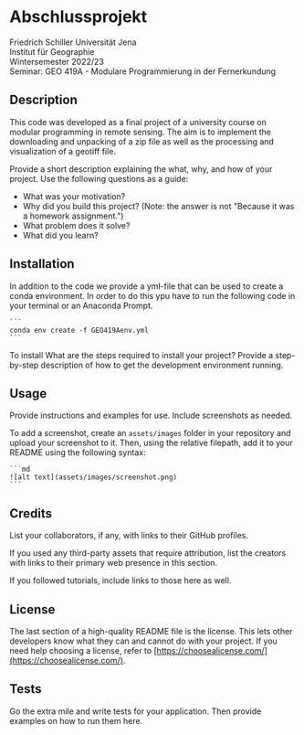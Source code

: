 # Abschlussprojekt 
Friedrich Schiller Universität Jena <br>
Institut für Geographie <br>
Wintersemester 2022/23 <br>
Seminar: GEO 419A - Modulare Programmierung in der Fernerkundung


## Description

This code was developed as a final project of a university course on modular programming in remote sensing. The aim is to implement the downloading and unpacking of a zip file as well as the processing and visualization of a geotiff file.

Provide a short description explaining the what, why, and how of your project. Use the following questions as a guide:

- What was your motivation?
- Why did you build this project? (Note: the answer is not "Because it was a homework assignment.")
- What problem does it solve?
- What did you learn?

## Installation

In addition to the code we provide a yml-file that can be used to create a conda environment. In order to do this ypu have to run the following code in your terminal or an Anaconda Prompt.

    ```
    conda env create -f GEO419Aenv.yml
    ```

To install What are the steps required to install your project? Provide a step-by-step description of how to get the development environment running.

## Usage

Provide instructions and examples for use. Include screenshots as needed.

To add a screenshot, create an `assets/images` folder in your repository and upload your screenshot to it. Then, using the relative filepath, add it to your README using the following syntax:

    ```md
    ![alt text](assets/images/screenshot.png)
    ```

## Credits

List your collaborators, if any, with links to their GitHub profiles.

If you used any third-party assets that require attribution, list the creators with links to their primary web presence in this section.

If you followed tutorials, include links to those here as well.

## License

The last section of a high-quality README file is the license. This lets other developers know what they can and cannot do with your project. If you need help choosing a license, refer to [https://choosealicense.com/](https://choosealicense.com/).

## Tests

Go the extra mile and write tests for your application. Then provide examples on how to run them here.
